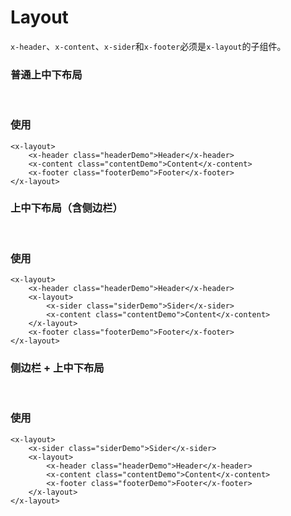 # Layout

`x-header`、`x-content`、`x-sider`和`x-footer`必须是`x-layout`的子组件。

### 普通上中下布局
<br>
<layout-demo-1></layout-demo-1>

### 使用
``` vue
<x-layout>
    <x-header class="headerDemo">Header</x-header>
    <x-content class="contentDemo">Content</x-content>
    <x-footer class="footerDemo">Footer</x-footer>
</x-layout>
```

### 上中下布局（含侧边栏）
<br>
<layout-demo-2></layout-demo-2>

### 使用
``` vue
<x-layout>
    <x-header class="headerDemo">Header</x-header>
    <x-layout>
        <x-sider class="siderDemo">Sider</x-sider>
        <x-content class="contentDemo">Content</x-content>
    </x-layout>
    <x-footer class="footerDemo">Footer</x-footer>
</x-layout>
```

### 侧边栏 + 上中下布局
<br>
<layout-demo-3></layout-demo-3>

### 使用
``` vue
<x-layout>
    <x-sider class="siderDemo">Sider</x-sider>
    <x-layout>
        <x-header class="headerDemo">Header</x-header>
        <x-content class="contentDemo">Content</x-content>
        <x-footer class="footerDemo">Footer</x-footer>
    </x-layout>
</x-layout>
```  
